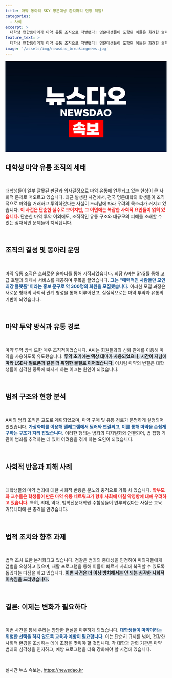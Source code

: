 ```yaml
---
title: 마약 동아리 SKY 명문대생 환각파티 현장 적발!
categories:
  - 사회
excerpt: >
  대학생 연합동아리가 마약 유통 조직으로 적발됐다! 명문대생들이 포함된 이들은 화려한 술파티 뒤편에서 마약을 거래하며 충격의 전말이 드러났다. 검찰의 강력한 수사가 시작된다.
feature_text: >
  대학생 연합동아리가 마약 유통 조직으로 적발됐다! 명문대생들이 포함된 이들은 화려한 술파티 뒤편에서 마약을 거래하며 충격의 전말이 드러났다. 검찰의 강력한 수사가 시작된다.
image: '/assets/img/newsdao_breakingnews.jpg'
---
```


<p><img src="/assets/img/newsdao_breakingnews.jpg" alt="ranknews 속보" /></p>

<h2 data-ke-size="size26">대학생 마약 유통 조직의 세태</h2>

<p data-ke-size="size16">&nbsp;</p>

<p>대학생들이 일부 잘못된 판단과 의사결정으로 마약 유통에 연루되고 있는 현상이 큰 사회적 문제로 떠오르고 있습니다. 최근 발생한 사건에서, 전국 명문대학의 학생들이 조직적으로 마약을 거래하고 투약하였다는 사실이 드러남에 따라 우려의 목소리가 커지고 있습니다. <b><span style="color: #ee2323;">이 사건은 단순한 실수로 보이지만, 그 이면에는 복잡한 사회적 요인들이 얽혀 있습니다.</span></b> 단순한 마약 투약 이외에도, 조직적인 유통 구조와 대규모의 피해를 초래할 수 있는 잠재적인 문제들이 지적됩니다.</p>

<p data-ke-size="size16">&nbsp;</p>

<h2 data-ke-size="size26">조직의 결성 및 동아리 운영</h2>

<p data-ke-size="size16">&nbsp;</p>

<p>마약 유통 조직은 호화로운 술파티를 통해 시작되었습니다. 회장 A씨는 SNS를 통해 고급 호텔과 외제차 서비스를 제공하며 주목을 끌었습니다. <b><span style="color: #1a5490;">그는 "매력적인 사람들만 모인 최강 플랫폼"이라는 홍보 문구로 약 300명의 회원을 모집했습니다.</span></b> 이러한 모집 과정은 새로운 형태의 사회적 관계 형성을 통해 이루어졌고, 실질적으로는 마약 투약과 유통의 기반이 되었습니다.</p>

<p data-ke-size="size16">&nbsp;</p>

<h2 data-ke-size="size26">마약 투약 방식과 유통 경로</h2>

<p data-ke-size="size16">&nbsp;</p>

<p>마약 투약 방식 또한 매우 조직적이었습니다. A씨는 회원들과의 신뢰 관계를 이용해 마약을 사용하도록 유도했습니다. <b><span style="background-color: #21538527;">투약 초기에는 액상 대마가 사용되었으나, 시간이 지남에 따라 LSD나 필로폰과 같은 더 위험한 물질로 이어졌습니다.</span></b> 이처럼 마약의 변질은 대학생들이 심각한 중독에 빠지게 하는 이끄는 원인이 되었습니다.</p>

<p data-ke-size="size16">&nbsp;</p>

<h2 data-ke-size="size26">범죄 구조와 현황 분석</h2>

<p data-ke-size="size16">&nbsp;</p>

<p>A씨의 범죄 조직은 고도로 계획되었으며, 마약 구매 및 유통 경로가 분명하게 설정되어 있었습니다. <b><span style="color: #1a5490;">가상화폐를 이용해 텔레그램에서 딜러와 연결되고, 이를 통해 마약을 손쉽게 구하는 구조가 자리 잡았습니다.</span></b> 이러한 행태는 범죄의 디지털화와 연결되어, 법 집행 기관이 범죄를 추적하는 데 있어 어려움을 겪게 하는 요인이 되었습니다.</p>

<p data-ke-size="size16">&nbsp;</p>

<h2 data-ke-size="size26">사회적 반응과 피해 사례</h2>

<p data-ke-size="size16">&nbsp;</p>

<p>대학생들의 마약 범죄에 대한 사회적 반응은 분노와 충격으로 가득 차 있습니다. <b><span style="color: #ee2323;">학부모와 교수들은 학생들이 만든 마약 유통 네트워크가 향후 사회에 미칠 악영향에 대해 우려하고 있습니다.</span></b> 특히, 의대, 약대, 법학전문대학원 수험생들이 연루되었다는 사실은 교육 커뮤니티에 큰 충격을 안겼습니다. </p>

<p data-ke-size="size16">&nbsp;</p>

<h2 data-ke-size="size26">법적 조치와 향후 과제</h2>

<p data-ke-size="size16">&nbsp;</p>

<p>법적 조치 또한 본격화되고 있습니다. 검찰은 범죄의 중대성을 인정하여 피의자들에게 엄벌을 요청하고 있으며, 재활 프로그램을 통해 이들이 빠르게 사회에 복귀할 수 있도록 돕겠다는 다짐을 하고 있습니다. <b><span style="background-color: #21538527;">이번 사건은 더 이상 방치해서는 안 되는 심각한 사회적 이슈임을 드러냈습니다.</span></b> </p>

<p data-ke-size="size16">&nbsp;</p>

<h2 data-ke-size="size26">결론: 이제는 변화가 필요하다</h2>

<p data-ke-size="size16">&nbsp;</p>

<p>이번 사건을 통해 우리는 암담한 현실을 마주하게 되었습니다. <b><span style="color: #1a5490;">대학생들이 마약이라는 위험한 선택을 하지 않도록 교육과 예방이 필요합니다.</span></b> 이는 단순히 규제를 넘어, 건강한 사회적 환경을 조성하는 데에 초점을 맞춰야 할 것입니다. 각 대학과 관련 기관은 마약 범죄의 심각성을 인지하고, 예방 프로그램을 더욱 강화해야 할 시점에 있습니다.</p>

<p data-ke-size="size16">&nbsp;</p>
실시간 뉴스 속보는, <a href="https://newsdao.kr" rel="dofollow">https://newsdao.kr</a>


